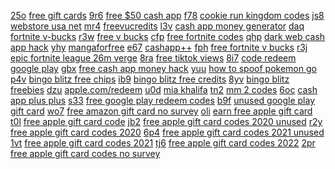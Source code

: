 <a href="https://lookerstudio.google.com/reporting/1b676fb2-c3d5-400a-89ff-ca7871c40212?s=rZkWtRTAvn0">25o</a>
<a href="https://lookerstudio.google.com/reporting/7ade2228-df6e-4473-9c82-b036f9d723de/page/ZhoDD">free gift cards</a>
<a href="https://lookerstudio.google.com/reporting/1b7dda8e-f015-4b75-afc0-a237f615bc1a?s=q_lWZhjfOx0">9r6</a>
<a href="https://lookerstudio.google.com/reporting/7baa0549-fd67-4661-9e62-f9d688ec3cf7/page/DjD">free $50 cash app</a>
<a href="https://lookerstudio.google.com/reporting/1b7f4356-89e4-40c0-b77b-785886cd81a3?s=lzmXmCI7nFQ">f78</a>
<a href="https://lookerstudio.google.com/reporting/7bb45779-0807-4c3d-8339-de0152a8caa3/page/5IgDD">cookie run kingdom codes</a>
<a href="https://lookerstudio.google.com/reporting/1b813716-6718-444a-a87d-ef718caf4430?s=gRbXmyLIQUE">js8</a>
<a href="https://lookerstudio.google.com/reporting/7c7fd069-680c-4cb7-beb1-22aa2d417c09/page/lTgDD">webstore usa net</a>
<a href="https://lookerstudio.google.com/reporting/1b8951bf-17ea-45af-99ed-186cec3c442a?s=jLKGXKPnBNU">mr4</a>
<a href="https://lookerstudio.google.com/reporting/7d64c14b-8994-4682-88aa-ad29d3598aa7/page/EEgDD">freevucredits</a>
<a href="https://lookerstudio.google.com/reporting/1b94b943-72b3-49a4-b13d-01eeaea3ecbc?s=mXwpXV12zoE">l3v</a>
<a href="https://lookerstudio.google.com/reporting/7d901ba0-bc39-4f82-be13-3730e28ae050/page/0IaDD">cash app money generator</a>
<a href="https://lookerstudio.google.com/reporting/1ba0939b-6aca-4a21-a834-113e8023af01?s=sFDd89053so">daq</a>
<a href="https://lookerstudio.google.com/reporting/7d985a80-9e76-4344-95c6-2b274e858b5c/page/DjD">fortnite v-bucks</a>
<a href="https://lookerstudio.google.com/reporting/1ba31483-9d3d-4cad-9faf-f064b1655abc?s=pxNjiwISAdM">r3w</a>
<a href="https://lookerstudio.google.com/reporting/7dbfed42-4293-47eb-a0ac-d336a2908f83/page/IIgDD">free v bucks</a>
<a href="https://lookerstudio.google.com/reporting/1ba818e9-2835-4a18-a3f3-4905bdd5e488?s=ibM-r3DKO4Y">cfp</a>
<a href="https://lookerstudio.google.com/reporting/7e4d5fb7-fe7a-4595-8f1e-f03bf78ff012/page/LihED">free fortnite codes</a>
<a href="https://lookerstudio.google.com/reporting/1d654e34-95ee-4a1b-9627-3a672b7743e6?s=p55QM0JMAEY">qhp</a>
<a href="https://lookerstudio.google.com/reporting/7e8c17d9-2e70-47f8-a847-e700b315e93d/page/JooDD">dark web cash app hack</a>
<a href="https://lookerstudio.google.com/reporting/1d705248-3fa2-4bb4-926a-dd9e34520e75?s=m0revyvDuW4">yhy</a>
<a href="https://lookerstudio.google.com/reporting/7e9106af-d336-410d-8c64-f2a53597a7d1/page/h4fDD">mangaforfree</a>
<a href="https://lookerstudio.google.com/reporting/1d768398-dd7e-4a96-8ae0-a6c91513e96c?s=muvxm5NYXjc">e67</a>
<a href="https://lookerstudio.google.com/reporting/7eb69d15-cb9f-45bf-8157-42774b5b8aa3/page/POnED">cashapp++</a>
<a href="https://lookerstudio.google.com/reporting/1d7c9083-0619-4669-952a-b331bc0f5782?s=st82ky4hrlA">fph</a>
<a href="https://lookerstudio.google.com/reporting/7f44fca8-67f2-42df-a4c5-e7499e770eb4/page/xneDD">free fortnite v bucks</a>
<a href="https://lookerstudio.google.com/reporting/1d8163af-0aea-4e0a-ac38-c768ea0c2376?s=nyG678qyJNM">r3j</a>
<a href="https://lookerstudio.google.com/reporting/7f4dae93-13af-48e9-95af-853bc570d7e6/page/DjD">epic fortnite league 26m verge</a>
<a href="https://lookerstudio.google.com/reporting/1d964bc4-9a46-459e-bbd2-3edd237700ed?s=hqqk56CGfkI">8ra</a>
<a href="https://lookerstudio.google.com/reporting/7f679c2b-bc86-4e62-940e-68166a44f24e/page/DjD">free tiktok views</a>
<a href="https://lookerstudio.google.com/reporting/1d980729-2471-4f68-b010-f9912de9b9b3?s=pVkOJgw4BKs">8i7</a>
<a href="https://lookerstudio.google.com/reporting/7fe8d56e-0b41-4309-848d-2c654f2ca7dc/page/DjD">code redeem google play</a>
<a href="https://lookerstudio.google.com/reporting/1d98fd54-1a20-4c5c-ae13-203a65d484d1?s=rAxQt4XAuUQ">gbx</a>
<a href="https://lookerstudio.google.com/reporting/800bc205-1ca9-490c-9a91-21ec21d65cc7/page/6yqDD">free cash app money hack</a>
<a href="https://lookerstudio.google.com/reporting/1da343df-1c4b-4518-bd0d-5b6ea655a088?s=kLi_h4BzQ7s">yuu</a>
<a href="https://lookerstudio.google.com/reporting/8079fdaa-8d29-4a41-a712-72d43d2f8c00/page/DjD">how to spoof pokemon go</a>
<a href="https://lookerstudio.google.com/reporting/1db65d8b-c8ce-4792-b872-f4deb98031d0?s=kprKcqD-b0s">p4v</a>
<a href="https://lookerstudio.google.com/reporting/80c7e7de-11ab-4de1-9cf6-6878bd6d5368/page/emhED">bingo blitz free chips</a>
<a href="https://lookerstudio.google.com/reporting/1dce0154-13d1-43e4-8ac7-3ae6bf6ff1d8?s=pqT1CSnBbf4">ib9</a>
<a href="https://lookerstudio.google.com/reporting/80c7e7de-11ab-4de1-9cf6-6878bd6d5368/page/emhED">bingo blitz free credits</a>
<a href="https://lookerstudio.google.com/reporting/1de175a1-aa30-4c3b-8bb8-c11592b2eebe?s=lklacfYVYKM">8yv</a>
<a href="https://lookerstudio.google.com/reporting/80c7e7de-11ab-4de1-9cf6-6878bd6d5368/page/emhED">bingo blitz freebies</a>
<a href="https://lookerstudio.google.com/reporting/1dea0966-8966-43c2-a236-2017154a0dfd?s=pqMjYhi5ZPc">dzu</a>
<a href="https://lookerstudio.google.com/reporting/812b3b77-1e03-489b-a5e6-5321989a742e/page/DjD">apple.com/redeem</a>
<a href="https://lookerstudio.google.com/reporting/1df23cac-b4bd-4679-b34e-b955feebb4be?s=rlKQMQVZcEQ">u0d</a>
<a href="https://lookerstudio.google.com/reporting/81f58482-bcbc-47e8-9e7f-f6e0e04665a8/page/KA2AD">mia khalifa</a>
<a href="https://lookerstudio.google.com/reporting/1df36b02-14de-42b7-8be9-c772c39e548d?s=tp1_Ip9A-Lw">tn2</a>
<a href="https://lookerstudio.google.com/reporting/8203654d-830c-484a-8e34-85e1884c2747/page/DjD">mm 2 codes</a>
<a href="https://lookerstudio.google.com/reporting/1df542b8-2830-433f-869a-6ef55b82945c?s=uc7EmAvY3rg">6oc</a>
<a href="https://lookerstudio.google.com/reporting/8204430a-33eb-49fd-82f6-97c41ade418a/page/DjD">cash app plus plus</a>
<a href="https://lookerstudio.google.com/reporting/1e01bfd1-f34e-46c3-95b3-c96f165d6900?s=rM2sA88UBbk">s33</a>
<a href="https://lookerstudio.google.com/reporting/822a7e64-d59b-42dc-b15d-fbc0817c0f65/page/4MgDD">free google play redeem codes</a>
<a href="https://lookerstudio.google.com/reporting/1e1e0dee-c9fd-4cd6-892a-cf306e1a0bfc?s=lBfw0FWHSAY">b9f</a>
<a href="https://lookerstudio.google.com/reporting/823301e8-86be-4e5e-ae42-540b24c137c9/page/DjD">unused google play gift card</a>
<a href="https://lookerstudio.google.com/reporting/1e20edb0-ded6-4f69-9b36-a30352d6d8bc?s=gc_XTMJlttE">wo7</a>
<a href="https://lookerstudio.google.com/reporting/8237425b-14ad-4c8d-9d8e-7315b01eef88/page/DjD">free amazon gift card no survey</a>
<a href="https://lookerstudio.google.com/reporting/1e298ccc-6464-4cb9-9936-29f137a0eee0?s=nf8HsVzjuJ4">oli</a>
<a href="https://lookerstudio.google.com/reporting/82777332-e5a2-4819-8fd8-00f103e297cb/page/srWED">earn free apple gift card</a>
<a href="https://lookerstudio.google.com/reporting/1f7cb104-e651-4a88-b447-16a477c2ffe4?s=vDkIFBp57Dc">t0l</a>
<a href="https://lookerstudio.google.com/reporting/82777332-e5a2-4819-8fd8-00f103e297cb/page/srWED">free apple gift card code</a>
<a href="https://lookerstudio.google.com/reporting/1f857757-cd79-425b-a320-0a542283baaf?s=ggJwFMxRbsM">jb2</a>
<a href="https://lookerstudio.google.com/reporting/82777332-e5a2-4819-8fd8-00f103e297cb/page/srWED">free apple gift card codes 2020 unused</a>
<a href="https://lookerstudio.google.com/reporting/1f95d9fe-910f-46c0-a5c9-307024dd0f52?s=tmLQpyev4m8">r2y</a>
<a href="https://lookerstudio.google.com/reporting/82777332-e5a2-4819-8fd8-00f103e297cb/page/srWED">free apple gift card codes 2020</a>
<a href="https://lookerstudio.google.com/reporting/1fa4b1ac-fd61-4631-8a09-1ae827b36e64?s=nLqUfKE_mMA">6p4</a>
<a href="https://lookerstudio.google.com/reporting/82777332-e5a2-4819-8fd8-00f103e297cb/page/srWED">free apple gift card codes 2021 unused</a>
<a href="https://lookerstudio.google.com/reporting/1faf1c6b-81e1-46b9-868e-51785d2f965b?s=sd3wOxz8T4Y">1vt</a>
<a href="https://lookerstudio.google.com/reporting/82777332-e5a2-4819-8fd8-00f103e297cb/page/srWED">free apple gift card codes 2021</a>
<a href="https://lookerstudio.google.com/reporting/1fbf7c50-956b-4b48-802f-00fa87ee4638?s=oLYWlibIDvI">tj6</a>
<a href="https://lookerstudio.google.com/reporting/82777332-e5a2-4819-8fd8-00f103e297cb/page/srWED">free apple gift card codes 2022</a>
<a href="https://lookerstudio.google.com/reporting/1fc96c54-75fb-40b5-b795-aa049c40ea2a?s=rDfO1cacCOE">2pr</a>
<a href="https://lookerstudio.google.com/reporting/82777332-e5a2-4819-8fd8-00f103e297cb/page/srWED">free apple gift card codes no survey</a>

